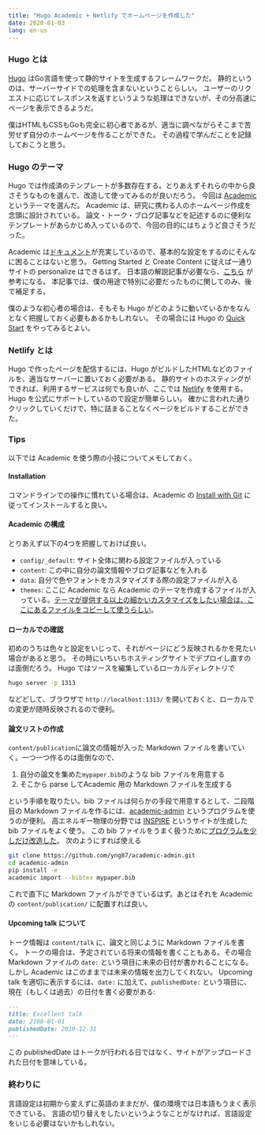 ```yaml
---
title: "Hugo Academic + Netlify でホームページを作成した"
date: 2020-01-03
lang: en-us
---
```


### Hugo とは

[Hugo](https://gohugo.io/) はGo言語を使って静的サイトを生成するフレームワークだ。
静的というのは、サーバーサイドでの処理を含まないということらしい。
ユーザーのリクエストに応じてレスポンスを返すというような処理はできないが、その分高速にページを表示できるようだ。

僕はHTMLもCSSもGoも完全に初心者であるが、適当に調べながらそこまで苦労せず自分のホームページを作ることができた。
その過程で学んだことを記録しておこうと思う。

### Hugo のテーマ
Hugo では作成済のテンプレートが多数存在する。とりあえずそれらの中から良さそうなものを選んで、改造して使ってみるのが良いだろう。
今回は [Academic](https://sourcethemes.com/academic/) というテーマを選んだ。
Academic は、研究に携わる人のホームページ作成を念頭に設計されている。
論文・トーク・ブログ記事などを記述するのに便利なテンプレートがあらかじめ入っているので、今回の目的にはちょうど良さそうだった。

Academic は[ドキュメント](https://sourcethemes.com/academic/docs/)が充実しているので、基本的な設定をするのにそんなに困ることはないと思う。
Getting Started と Create Content に従えば一通りサイトの personalize はできるはず。
日本語の解説記事が必要なら、[こちら](https://qiita.com/harumaxy/items/58e7e4273c61e7e260b3) が参考になる。
本記事では、僕の用途で特別に必要だったものに関してのみ、後で補足する。

僕のような初心者の場合は、そもそも Hugo がどのように動いているかをなんとなく把握しておく必要もあるかもしれない。
その場合には Hugo の [Quick Start](https://gohugo.io/getting-started/quick-start/) をやってみるとよい。

### Netlify とは
Hugo で作ったページを配信するには、Hugo がビルドしたHTMLなどのファイルを、適当なサーバーに置いておく必要がある。
静的サイトのホスティングができれば、利用するサービスは何でも良いが、ここでは [Netlify](https://www.netlify.com/) を使用する。
Hugo を公式にサポートしているので設定が簡単らしい。
確かに言われた通りクリックしていくだけで、特に詰まることなくページをビルドすることができた。

### Tips
以下では Academic を使う際の小技についてメモしておく。

#### Installation
コマンドラインでの操作に慣れている場合は、Academic の [Install with Git](https://sourcethemes.com/academic/docs/install/#install-with-git) に従ってインストールすると良い。

#### Academic の構成
とりあえず以下の4つを把握しておけば良い。
* `config/_default`: サイト全体に関わる設定ファイルが入っている
* `content`: この中に自分の論文情報やブログ記事などを入れる
* `data`: 自分で色やフォントをカスタマイズする際の設定ファイルが入る
* `themes`: ここに Academic なら Academic のテーマを作成するファイルが入っている。[テーマが提供する以上の細かいカスタマイズをしたい場合は、ここにあるファイルをコピーして使うらしい](https://sourcethemes.com/academic/docs/customization/)。

#### ローカルでの確認
初めのうちは色々と設定をいじって、それがページにどう反映されるかを見たい場合があると思う。
その時にいちいちホスティングサイトでデプロイし直すのは面倒だろう。
Hugo ではソースを編集しているローカルディレクトリで
```Bash
hugo server -p 1313
```
などどして、ブラウザで `http://localhost:1313/` を開いておくと、ローカルでの変更が随時反映されるので便利。

#### 論文リストの作成
`content/publication`に論文の情報が入った Markdown ファイルを書いていく。一つ一つ作るのは面倒なので、
1. 自分の論文を集めた`mypaper.bib`のような bib ファイルを用意する
2. そこから parse してAcademic 用の Markdown ファイルを生成する

という手順を取りたい。bib ファイルは何らかの手段で用意するとして、二段階目の Markdown ファイルを作るには、[academic-admin](https://github.com/sourcethemes/academic-admin) というプログラムを使うのが便利。
高エネルギー物理の分野では [INSPIRE](http://inspirehep.net/) というサイトが生成した bib ファイルをよく使う。
この bib ファイルをうまく扱うために[プログラムを少しだけ改造した](https://github.com/yng87/academic-admin/tree/master)。
次のようにすれば使える
```bash
git clone https://github.com/yng87/academic-admin.git
cd academic-admin
pip install -e
academic import --bibtex mypaper.bib
```
これで直下に Markdown ファイルができているはず。あとはそれを Academic の `content/publication/` に配置すれば良い。


#### Upcoming talk について
トーク情報は `content/talk` に、論文と同じように Markdown ファイルを書く。
トークの場合は、予定されている将来の情報を書くこともある。その場合Markdown ファイルの `date:` という項目に未来の日付が書かれることになる。
しかし Academic はこのままでは未来の情報を出力してくれない。
Upcoming talk を適切に表示するには、`date:` に加えて、`publishedDate:` という項目に、現在（もしくは過去）の日付を書く必要がある:
```markdown
---
title: Excellent talk
date: 2100-01-01
publishedDate: 2019-12-31
---
```
この publishedDate はトークが行われる日ではなく、サイトがアップロードされた日付を意味している。


### 終わりに
言語設定は初期から変えずに英語のままだが、僕の環境では日本語もうまく表示できている。
言語の切り替えをしたいというようなことがなければ、言語設定をいじる必要はないかもしれない。
